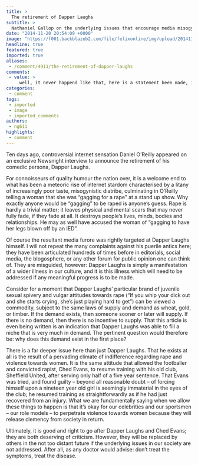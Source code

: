 ```yaml
---
title: >
  The retirement of Dapper Laughs
subtitle: >
  Nathaniel Gallop on the underlying issues that encourage media misogyny
date: "2014-11-20 20:54:09 +0000"
image: "https://f001.backblazeb2.com/file/felixonline/img/upload/201411202054-cj914-tzsx7uqf.jpeg"
headline: true
featured: true
imported: true
aliases:
 - /comment/4911/the-retirement-of-dapper-laughs
comments:
 - value: >
     well, it never happend like that, here is a statement been made, I would just like to put the record straight. Dapper laughs at his show, he said to the audience that people were saying that he show on ITV2, Was promoting rape, s which he replied, I would not have made six shows to do this, all I need is to go to the hardware shop and buy some duct tape, 10 minute show job finished. Then someone in the audience said something about rape. Which D-L said no you can't do that, then in the corner of the stage a girl shouted out her friend that she was with, she's gagging for a rape. So dapper laughs said you're gagging for a rape he did not say it first. If you look at the the footage he said i will see you back stage and Bring your friend. Which the audience laughs . news night put subtitles in their program to suit them. And not dapperlaughs, so in the footage he explains, what went down, but the program did not air his explanation. tbh i think he should sue for damages for all the untrue slander!,He still so
categories:
 - comment
tags:
 - imported
 - image
 - imported_comments
authors:
 - ng611
highlights:
 - comment
---
```


Ten days ago, controversial internet sensation Daniel O’Reilly appeared on an exclusive Newsnight interview to announce the retirement of his comedic persona, Dapper Laughs.

For connoisseurs of quality humour the nation over, it is a welcome end to what has been a meteoric rise of internet stardom characterised by a litany of increasingly poor taste, misogynistic diatribe, culminating in O’Reilly telling a woman that she was “gagging for a rape” at a stand up show. Why exactly anyone would be “gagging” to be raped is anyone’s guess. Rape is hardly a trivial matter; it leaves physical and mental scars that may never fully fade, if they fade at all. It destroys people’s lives, minds, bodies and relationships. He may as well have accused the woman of “gagging to have her legs blown off by an IED”.

Of course the resultant media furore was rightly targeted at Dapper Laughs himself. I will not repeat the many complaints against his puerile antics here; they have been articulated hundreds of times before in editorials, social media, the blogosphere, or any other forum for public opinion one can think of. They are misguided, however: Dapper Laughs is simply a manifestation of a wider illness in our culture, and it is this illness which will need to be addressed if any meaningful progress is to be made.

Consider for a moment that Dapper Laughs’ particular brand of juvenile sexual spivery and vulgar attitudes towards rape (“If you whip your dick out and she starts crying, she’s just playing hard to get”) can be viewed a commodity, subject to the same laws of supply and demand as wheat, gold, or timber. If the demand exists, then someone sooner or later will supply. If there is no demand, then there is no incentive to supply. That this article is even being written is an indication that Dapper Laughs was able to fill a niche that is very much in demand. The pertinent question would therefore be: why does this demand exist in the first place?

There is a far deeper issue here than just Dapper Laughs. That he exists at all is the result of a pervading climate of indifference regarding rape and violence towards women. It is the same attitude that allowed the footballer and convicted rapist, Ched Evans, to resume training with his old club, Sheffield United, after serving only half of a five year sentence. That Evans was tried, and found guilty – beyond all reasonable doubt – of forcing himself upon a nineteen year old girl is seemingly immaterial in the eyes of the club; he resumed training as straightforwardly as if he had just recovered from an injury. What we are fundamentally saying when we allow these things to happen is that it’s okay for our celebrities and our sportsmen – our role models – to perpetrate violence towards women because they will release clemency from society in return.

Ultimately, it is good and right to go after Dapper Laughs and Ched Evans; they are both deserving of criticism. However, they will be replaced by others in the not too distant future if the underlying issues in our society are not addressed. After all, as any doctor would advise: don’t treat the symptoms, treat the disease.
